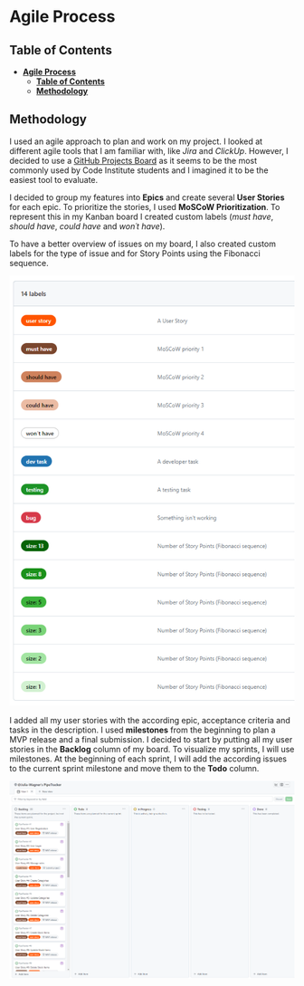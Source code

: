# **Agile Process**

## **Table of Contents**

<!-- TOC -->
* [**Agile Process**](#agile-process)
  * [**Table of Contents**](#table-of-contents)
  * [**Methodology**](#methodology)
<!-- TOC -->

## **Methodology**
I used an agile approach to plan and work on my project. I looked at different agile tools that I am familiar with, like *Jira* and *ClickUp*. However, I decided to use a [GitHub Projects Board](https://github.com/users/Julia-Wagner/projects/2) as it seems to be the most commonly used by Code Institute students and I imagined it to be the easiest tool to evaluate.

I decided to group my features into **Epics** and create several **User Stories** for each epic. To prioritize the stories, I used **MoSCoW Prioritization**. To represent this in my Kanban board I created custom labels (*must have*, *should have*, *could have* and *won´t have*).

To have a better overview of issues on my board, I also created custom labels for the type of issue and for Story Points using the Fibonacci sequence.

![Agile labels](docs/screenshots/labels.png)

I added all my user stories with the according epic, acceptance criteria and tasks in the description. I used **milestones** from the beginning to plan a MVP release and a final submission. I decided to start by putting all my user stories in the **Backlog** column of my board. To visualize my sprints, I will use milestones. At the beginning of each sprint, I will add the according issues to the current sprint milestone and move them to the **Todo** column.

![Initial board setup](docs/screenshots/initial_backlog.png)
